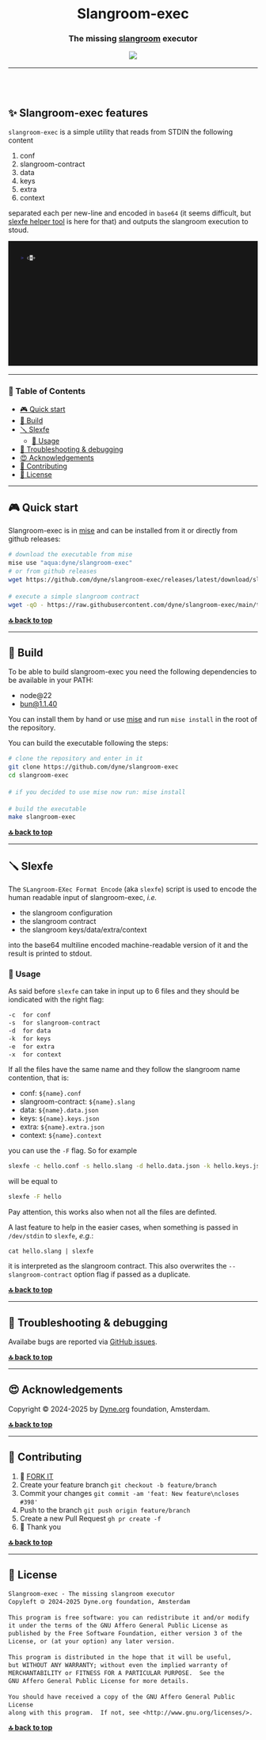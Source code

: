 <div align="center">

# Slangroom-exec <!-- omit in toc -->

### The missing [slangroom](https://dyne.org/slangroom) executor <!-- omit in toc -->

</div>

<p align="center">
  <a href="https://dyne.org">
    <img src="https://files.dyne.org/software_by_dyne.png" width="170">
  </a>
</p>

---
<br><br>

## ✨ Slangroom-exec features <!-- omit in toc -->

`slangroom-exec` is a simple utility that reads from STDIN the following content

1. conf
2. slangroom-contract
3. data
4. keys
5. extra
6. context

separated each per new-line and encoded in `base64` (it seems difficult, but [slexfe helper tool](#-slexfe) is here for that) and outputs the slangroom execution to stoud.

![Slangroom-exec Demo](./docs/slangroom-exec.gif)

***

<div id="toc">

### 🚩 Table of Contents  <!-- omit in toc -->

- [🎮 Quick start](#-quick-start)
- [💾 Build](#-build)
- [🪛 Slexfe](#-slexfe)
	- [🧩 Usage](#-usage)
- [🐛 Troubleshooting \& debugging](#-troubleshooting--debugging)
- [😍 Acknowledgements](#-acknowledgements)
- [👤 Contributing](#-contributing)
- [💼 License](#-license)

</div>

***
## 🎮 Quick start

Slangroom-exec is in [mise](https://mise.jdx.dev/) and can be installed from it or directly from github releases:

```bash
# download the executable from mise
mise use "aqua:dyne/slangroom-exec"
# or from github releases
wget https://github.com/dyne/slangroom-exec/releases/latest/download/slangroom-exec-$(uname)-$(uname -m) -O ~/.local/bin/slangroom-exec && chmod +x ~/.local/bin/slangroom-exec

# execute a simple slangroom contract
wget -qO - https://raw.githubusercontent.com/dyne/slangroom-exec/main/test/fixtures/welcome.slex | slangroom-exec
```

**[🔝 back to top](#toc)**
***

## 💾 Build

To be able to build slangroom-exec you need the following dependencies to be available in your PATH:
* node@22
* bun@1.1.40

You can install them by hand or use [mise](https://mise.jdx.dev/) and run `mise install` in the root of the repository.

You can build the executable following the steps:

```bash
# clone the repository and enter in it
git clone https://github.com/dyne/slangroom-exec
cd slangroom-exec

# if you decided to use mise now run: mise install

# build the executable
make slangroom-exec
```

**[🔝 back to top](#toc)**
***

## 🪛 Slexfe

The `SLangroom-EXec Format Encode` (aka `slexfe`) script is used to encode the human readable
input of slangroom-exec, *i.e.*
* the slangroom configuration
* the slangroom contract
* the slangroom keys/data/extra/context

into the base64 multiline encoded machine-readable version of it and the result is printed
to stdout.

### 🧩 Usage

As said before `slexfe` can take in input up to 6 files and they should be iondicated with the
right flag:

```
-c  for conf
-s  for slangroom-contract
-d  for data
-k  for keys
-e  for extra
-x  for context
```

If all the files have the same name and they follow the slangroom name contention, that is:

* conf:                `${name}.conf`
* slangroom-contract:  `${name}.slang`
* data:                `${name}.data.json`
* keys:                `${name}.keys.json`
* extra:               `${name}.extra.json`
* context:             `${name}.context`


you can use the `-F` flag. So for example

```bash
slexfe -c hello.conf -s hello.slang -d hello.data.json -k hello.keys.json -e hello.extra.json -x hello.context
```

will be equal to

```bash
slexfe -F hello
```

Pay attention, this works also when not all the files are definted.

A last feature to help in the easier cases, when something  is passed in `/dev/stdin`
to `slexfe`, *e.g.*:
```
cat hello.slang | slexfe
```
it is interpreted as the slangroom contract. This also overwrites the
`--slangroom-contract` option flag if passed as a duplicate.

**[🔝 back to top](#toc)**
***

## 🐛 Troubleshooting & debugging

Availabe bugs are reported via [GitHub issues](https://github.com/dyne/slangroom-exec/issues).

**[🔝 back to top](#toc)**
***

## 😍 Acknowledgements

Copyright © 2024-2025 by [Dyne.org](https://www.dyne.org) foundation, Amsterdam.

**[🔝 back to top](#toc)**
***

## 👤 Contributing

1.  🔀 [FORK IT](../../fork)
2.  Create your feature branch `git checkout -b feature/branch`
3.  Commit your changes `git commit -am 'feat: New feature\ncloses #398'`
4.  Push to the branch `git push origin feature/branch`
5.  Create a new Pull Request `gh pr create -f`
6.  🙏 Thank you


**[🔝 back to top](#toc)**
***

## 💼 License

    Slangroom-exec - The missing slangroom executor
    Copyleft 🄯 2024-2025 Dyne.org foundation, Amsterdam

    This program is free software: you can redistribute it and/or modify
    it under the terms of the GNU Affero General Public License as
    published by the Free Software Foundation, either version 3 of the
    License, or (at your option) any later version.

    This program is distributed in the hope that it will be useful,
    but WITHOUT ANY WARRANTY; without even the implied warranty of
    MERCHANTABILITY or FITNESS FOR A PARTICULAR PURPOSE.  See the
    GNU Affero General Public License for more details.

    You should have received a copy of the GNU Affero General Public License
    along with this program.  If not, see <http://www.gnu.org/licenses/>.

**[🔝 back to top](#toc)**
